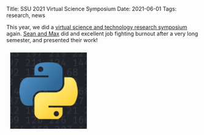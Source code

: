 Title: SSU 2021 Virtual Science Symposium
Date: 2021-06-01
Tags: research, news

This year, we did a [virtual science and technology research symposium](https://orsp.sonoma.edu/training-and-events/gallery) again. [Sean and Max](https://orsp.sonoma.edu/training-and-events/gallery/exposing-prng-test-suites-python) did and excellent job fighting burnout after a very long semester, and presented their work!

<a href="https://orsp.sonoma.edu/training-and-events/gallery/exposing-prng-test-suites-python"><img src="/images/2021-virtual-sst-4.png" style="padding: 10px; width: 200px;" alt="poster thumbnail" /></a>
